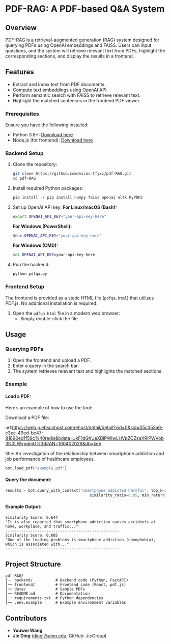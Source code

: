 # **P**DF-RAG: A PDF-based Q&A System

## Overview

PDF-RAG is a retrieval-augmented generation (RAG) system designed for querying PDFs using OpenAI embeddings and FAISS. Users can input questions, and the system will retrieve relevant text from PDFs, highlight the corresponding sections, and display the results in a frontend.

## Features

- Extract and index text from PDF documents.
- Compute text embeddings using OpenAI API.
- Perform semantic search with FAISS to retrieve relevant text.
- Highlight the matched sentences in the frontend PDF viewer.



### Prerequisites

Ensure you have the following installed:

- Python 3.8+: [Download here](https://www.python.org/downloads/)
- Node.js (for frontend): [Download here](https://nodejs.org/en/download/)

### Backend Setup

1. Clone the repository:
   ```sh
   git clone https://github.com/micos-tfyxz/pdf-RAG.git
   cd pdf-RAG
   ```
2. Install required Python packages:
   ```sh
   pip install -r pip install numpy faiss openai nltk PyPDF2
   ```
3. Set up OpenAI API key:
   **For Linux/macOS (Bash):**
   ```sh
   export OPENAI_API_KEY="your-api-key-here"
   ```
   **For Windows (PowerShell):**
   ```powershell
   $env:OPENAI_API_KEY="your-api-key-here"
   ```
   **For Windows (CMD):**
   ```cmd
   set OPENAI_API_KEY=your-api-key-here
   ```
4. Run the backend:
   ```sh
   python pdfqa.py
   ```

### Frontend Setup

The frontend is provided as a static HTML file (`pdfqa.html`) that utilizes PDF.js. No additional installation is required.

1. Open the `pdfqa.html` file in a modern web browser:
   - Simply double-click the file

## Usage

### Querying PDFs

1. Open the frontend and upload a PDF.
2. Enter a query in the search bar.
3. The system retrieves relevant text and highlights the matched sections.

### Example

#### Load a PDF:

Here’s an example of how to use the tool:

Download a PDF file:

url:https://web.p.ebscohost.com/ehost/detail/detail?vid=0&sid=05c353a6-c3ec-49ed-bc47-81890ed1f59c%40redis&bdata=JkF1dGhUeXBlPWlwLHVpZCZzaXRlPWVob3N0LWxpdmU%3d#AN=160402029&db=keh

title: An investigation of the relationship between smartphone addiction and job performance of healthcare employees.

```python
bot.load_pdf("example.pdf") 
```

#### Query the document:

```python
results = bot.query_with_context("smartphone addicted harmful", top_k=2, 
                                     similarity_ratio=0.85, min_return_threshold=0.60)
```

#### Example Output:

```
Similarity Score: 0.644
"It is also reported that smartphone addiction causes accidents at home, workplace, and traffic..."
--------------------------------------------------
Similarity Score: 0.605
"One of the leading problems is smartphone addiction (nomophobia), which is associated with..."
--------------------------------------------------
```

## Project Structure

```
pdf-RAG/
│── backend/          # Backend code (Python, FastAPI)
│── frontend/         # Frontend code (React, pdf.js)
│── data/             # Sample PDFs
│── README.md         # Documentation
│── requirements.txt  # Python dependencies
│── .env.example      # Example environment variables
```

## Contributors

- **Youwei Wang**
- **Jie Ding** ([dingj@umn.edu](mailto\:dingj@umn.edu), GitHub: JieGroup)




